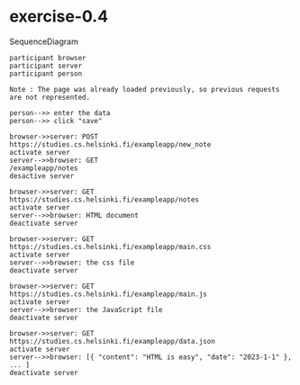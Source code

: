 # exercise-0.4
SequenceDiagram

    participant browser
    participant server
    participant person 

    Note : The page was already loaded previously, so previous requests are not represented.

    person-->> enter the data
    person-->> click "save"

    browser->>server: POST
    https://studies.cs.helsinki.fi/exampleapp/new_note
    activate server 
    server-->>browser: GET
    /exampleapp/notes
    desactive server 

    browser->>server: GET 
    https://studies.cs.helsinki.fi/exampleapp/notes
    activate server
    server-->>browser: HTML document
    deactivate server
    
    browser->>server: GET 
    https://studies.cs.helsinki.fi/exampleapp/main.css
    activate server
    server-->>browser: the css file
    deactivate server

    browser->>server: GET 
    https://studies.cs.helsinki.fi/exampleapp/main.js
    activate server
    server-->>browser: the JavaScript file
    deactivate server

    browser->>server: GET 
    https://studies.cs.helsinki.fi/exampleapp/data.json
    activate server
    server-->>browser: [{ "content": "HTML is easy", "date": "2023-1-1" }, ... ]
    deactivate server
